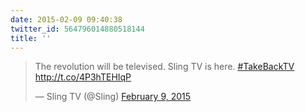```yaml
---
date: 2015-02-09 09:40:38
twitter_id: 564796014880518144
title: ''
---
```


<blockquote class="twitter-tweet"><p lang="en" dir="ltr">The revolution will be televised. Sling TV is here. <a href="https://twitter.com/hashtag/TakeBackTV?src=hash&amp;ref_src=twsrc%5Etfw">#TakeBackTV</a> <a href="http://t.co/4P3hTEHIqP">http://t.co/4P3hTEHIqP</a></p>&mdash; Sling TV (@Sling) <a href="https://twitter.com/Sling/status/564792609290190848?ref_src=twsrc%5Etfw">February 9, 2015</a></blockquote>
<script async src="https://platform.twitter.com/widgets.js" charset="utf-8"></script>
